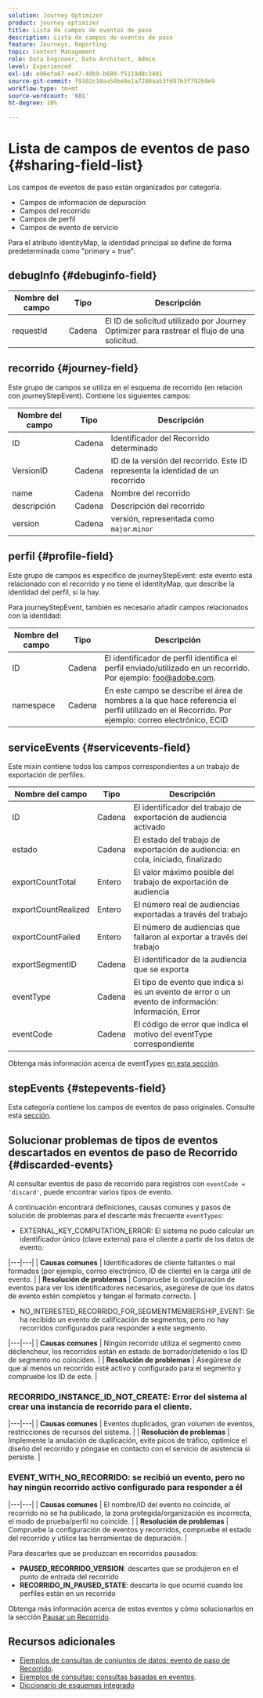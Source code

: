 ```yaml
---
solution: Journey Optimizer
product: journey optimizer
title: Lista de campos de eventos de paso
description: Lista de campos de eventos de paso
feature: Journeys, Reporting
topic: Content Management
role: Data Engineer, Data Architect, Admin
level: Experienced
exl-id: e96efa67-ee47-40b9-b680-f5119d8c3481
source-git-commit: f9102c10aa58be0e1a7280aa53fd97b3f792b9e9
workflow-type: tm+mt
source-wordcount: '601'
ht-degree: 10%

---
```


# Lista de campos de eventos de paso {#sharing-field-list}

Los campos de eventos de paso están organizados por categoría.

* Campos de información de depuración
* Campos del recorrido
* Campos de perfil
* Campos de evento de servicio

Para el atributo identityMap, la identidad principal se define de forma predeterminada como &quot;primary = true&quot;.

## debugInfo {#debuginfo-field}

| Nombre del campo | Tipo | Descripción |
|---|---|------------|
| requestId | Cadena | El ID de solicitud utilizado por Journey Optimizer para rastrear el flujo de una solicitud. |

## recorrido {#journey-field}

Este grupo de campos se utiliza en el esquema de recorrido (en relación con journeyStepEvent). Contiene los siguientes campos:

| Nombre del campo | Tipo | Descripción |
|---|---|------------|
| ID | Cadena | Identificador del Recorrido determinado |
| VersionID | Cadena | ID de la versión del recorrido. Este ID representa la identidad de un recorrido |
| name | Cadena | Nombre del recorrido |
| descripción | Cadena | Descripción del recorrido |
| version | Cadena | versión, representada como `major`.`minor` |

## perfil {#profile-field}

Este grupo de campos es específico de journeyStepEvent: este evento está relacionado con el recorrido y no tiene el identityMap, que describe la identidad del perfil, si la hay.

Para journeyStepEvent, también es necesario añadir campos relacionados con la identidad:

| Nombre del campo | Tipo | Descripción |
|---|---|------------|
| ID | Cadena | El identificador de perfil identifica el perfil enviado/utilizado en un recorrido. Por ejemplo: foo@adobe.com. |
| namespace | Cadena | En este campo se describe el área de nombres a la que hace referencia el perfil utilizado en el Recorrido. Por ejemplo: correo electrónico, ECID |

## serviceEvents {#servicevents-field}

Este mixin contiene todos los campos correspondientes a un trabajo de exportación de perfiles.

| Nombre del campo | Tipo | Descripción |
|---|---|------------|
| ID | Cadena | El identificador del trabajo de exportación de audiencia activado |
| estado | Cadena | El estado del trabajo de exportación de audiencia: en cola, iniciado, finalizado |
| exportCountTotal | Entero | El valor máximo posible del trabajo de exportación de audiencia |
| exportCountRealized | Entero | El número real de audiencias exportadas a través del trabajo |
| exportCountFailed | Entero | El número de audiencias que fallaron al exportar a través del trabajo |
| exportSegmentID | Cadena | El identificador de la audiencia que se exporta |
| eventType | Cadena | El tipo de evento que indica si es un evento de error o un evento de información: Información, Error |
| eventCode | Cadena | El código de error que indica el motivo del eventType correspondiente |

Obtenga más información acerca de eventTypes [en esta sección](#discarded-events).

## stepEvents {#stepevents-field}

Esta categoría contiene los campos de eventos de paso originales. Consulte esta [sección](../reports/sharing-legacy-fields.md).


## Solucionar problemas de tipos de eventos descartados en eventos de paso de Recorrido  {#discarded-events}

Al consultar eventos de paso de recorrido para registros con `eventCode = 'discard'`, puede encontrar varios tipos de evento.

A continuación encontrará definiciones, causas comunes y pasos de solución de problemas para el descarte más frecuente `eventTypes`:

* EXTERNAL_KEY_COMPUTATION_ERROR: El sistema no pudo calcular un identificador único (clave externa) para el cliente a partir de los datos de evento.

|---|---|
| **Causas comunes** | Identificadores de cliente faltantes o mal formados (por ejemplo, correo electrónico, ID de cliente) en la carga útil de evento. |
| **Resolución de problemas** | Compruebe la configuración de eventos para ver los identificadores necesarios, asegúrese de que los datos de evento estén completos y tengan el formato correcto. |

* NO_INTERESTED_RECORRIDO_FOR_SEGMENTMEMBERSHIP_EVENT: Se ha recibido un evento de calificación de segmentos, pero no hay recorridos configurados para responder a este segmento.


|---|---|
| **Causas comunes** | Ningún recorrido utiliza el segmento como déclencheur, los recorridos están en estado de borrador/detenido o los ID de segmento no coinciden. |
| **Resolución de problemas** | Asegúrese de que al menos un recorrido esté activo y configurado para el segmento y compruebe los ID de este. |

### RECORRIDO_INSTANCE_ID_NOT_CREATE: Error del sistema al crear una instancia de recorrido para el cliente.

|---|---|
| **Causas comunes** | Eventos duplicados, gran volumen de eventos, restricciones de recursos del sistema. |
| **Resolución de problemas** | Implemente la anulación de duplicación, evite picos de tráfico, optimice el diseño del recorrido y póngase en contacto con el servicio de asistencia si persiste. |

### EVENT_WITH_NO_RECORRIDO: se recibió un evento, pero no hay ningún recorrido activo configurado para responder a él

|---|---|
| **Causas comunes** | El nombre/ID del evento no coincide, el recorrido no se ha publicado, la zona protegida/organización es incorrecta, el modo de prueba/perfil no coincide. |
| **Resolución de problemas** | Compruebe la configuración de eventos y recorridos, compruebe el estado del recorrido y utilice las herramientas de depuración. |

Para descartes que se produzcan en recorridos pausados:

* **PAUSED_RECORRIDO_VERSION**: descartes que se produjeron en el punto de entrada del recorrido
* **RECORRIDO_IN_PAUSED_STATE**: descarta lo que ocurrió cuando los perfiles están en un recorrido

Obtenga más información acerca de estos eventos y cómo solucionarlos en la sección [Pausar un Recorrido](../building-journeys/journey-pause.md#troubleshoot-profile-discards-in-paused-journeys).

## Recursos adicionales

* [Ejemplos de consultas de conjuntos de datos: evento de paso de Recorrido](../data/datasets-query-examples.md#journey-step-event).
* [Ejemplos de consultas: consultas basadas en eventos](query-examples.md#event-based-queries).
* [Diccionario de esquemas integrado](https://experienceleague.adobe.com/tools/ajo-schemas/schema-dictionary.html?lang=es)

